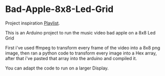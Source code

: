 # Bad-Apple-8x8-Led-Grid

Project inspiration [Playlist](https://www.youtube.com/watch?v=cuMkI6cDKMs&list=PLajlU5EKJVdonUGTEc7B-0YqElDlz9Sf9).

This is an Arduino project to run the music video bad apple on a 8x8 Led Grid

First i've used ffmpeg to transform every frame of the video into a 8x8 png image, then ran a python code to transform every image into a Hex array, after that i've pasted that array into the arduino and compiled it.

You can adapt the code to run on a larger Display.
